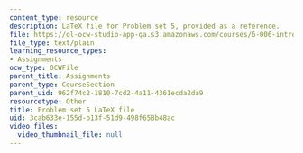 ```yaml
---
content_type: resource
description: LaTeX file for Problem set 5, provided as a reference.
file: https://ol-ocw-studio-app-qa.s3.amazonaws.com/courses/6-006-introduction-to-algorithms-spring-2008/3cab633e155db13f51d9498f658b48ac_ps5.tex
file_type: text/plain
learning_resource_types:
- Assignments
ocw_type: OCWFile
parent_title: Assignments
parent_type: CourseSection
parent_uid: 962f74c2-1810-7cd2-4a11-4361ecda2da9
resourcetype: Other
title: Problem set 5 LaTeX file
uid: 3cab633e-155d-b13f-51d9-498f658b48ac
video_files:
  video_thumbnail_file: null
---
```

